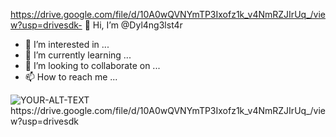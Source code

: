 
https://drive.google.com/file/d/10A0wQVNYmTP3Ixofz1k_v4NmRZJIrUq_/view?usp=drivesdk- 👋 Hi, I’m @Dyl4ng3lst4r
- 👀 I’m interested in ...
- 🌱 I’m currently learning ...
- 💞️ I’m looking to collaborate on ...
- 📫 How to reach me ...

<!---
Dyl4ng3lst4r/Dyl4ng3lst4r is a ✨ special ✨ repository because its `README.md` (this file) appears on your GitHub profile.
You can click the Preview link to take a look at your changes.
--->
<picture>
 <source media="(prefers-color-scheme: dark)" srcset="YOUR-DARKMODE-IMAGE">
 <source media="(prefers-color-scheme: light)" srcset="YOUR-LIGHTMODE-IMAGE">
 <img alt="YOUR-ALT-TEXT" src="YOUR-DEFAULT-IMAGE">
</picture>
https://drive.google.com/file/d/10A0wQVNYmTP3Ixofz1k_v4NmRZJIrUq_/view?usp=drivesdk

